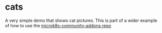 # cats

A very simple demo that shows cat pictures. 
This is part of a wider example of how to use the [microk8s-community-addons repo](https://github.com/AlexsJones/microk8s-community-addons)
